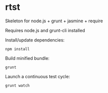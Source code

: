 rtst
====

Skeleton for node.js + grunt + jasmine + require

Requires node.js and grunt-cli installed

Install/update dependencies:

	npm install


Build minified bundle:

	grunt

Launch a continuous test cycle: 

	grunt watch
